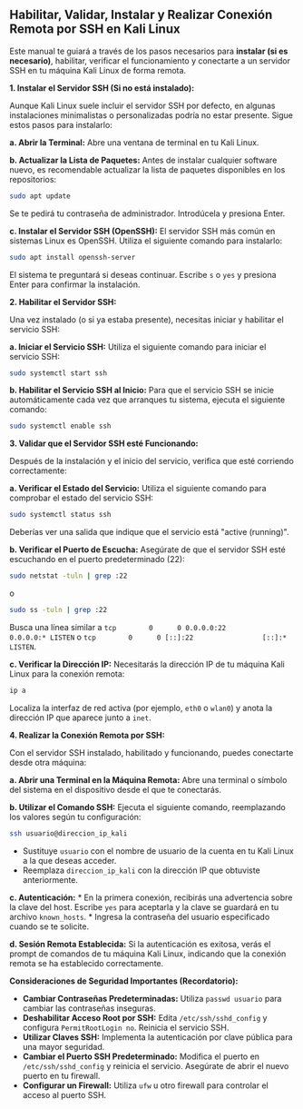 
## Habilitar, Validar, Instalar y Realizar Conexión Remota por SSH en Kali Linux

Este manual te guiará a través de los pasos necesarios para **instalar (si es necesario)**, habilitar, verificar el funcionamiento y conectarte a un servidor SSH en tu máquina Kali Linux de forma remota.

**1. Instalar el Servidor SSH (Si no está instalado):**

Aunque Kali Linux suele incluir el servidor SSH por defecto, en algunas instalaciones minimalistas o personalizadas podría no estar presente. Sigue estos pasos para instalarlo:

   **a. Abrir la Terminal:** Abre una ventana de terminal en tu Kali Linux.

   **b. Actualizar la Lista de Paquetes:** Antes de instalar cualquier software nuevo, es recomendable actualizar la lista de paquetes disponibles en los repositorios:
   ```bash
   sudo apt update
   ```
   Se te pedirá tu contraseña de administrador. Introdúcela y presiona Enter.

   **c. Instalar el Servidor SSH (OpenSSH):** El servidor SSH más común en sistemas Linux es OpenSSH. Utiliza el siguiente comando para instalarlo:
   ```bash
   sudo apt install openssh-server
   ```
   El sistema te preguntará si deseas continuar. Escribe `s` o `yes` y presiona Enter para confirmar la instalación.

**2. Habilitar el Servidor SSH:**

Una vez instalado (o si ya estaba presente), necesitas iniciar y habilitar el servicio SSH:

   **a. Iniciar el Servicio SSH:** Utiliza el siguiente comando para iniciar el servicio SSH:
   ```bash
   sudo systemctl start ssh
   ```

   **b. Habilitar el Servicio SSH al Inicio:** Para que el servicio SSH se inicie automáticamente cada vez que arranques tu sistema, ejecuta el siguiente comando:
   ```bash
   sudo systemctl enable ssh
   ```

**3. Validar que el Servidor SSH esté Funcionando:**

Después de la instalación y el inicio del servicio, verifica que esté corriendo correctamente:

   **a. Verificar el Estado del Servicio:** Utiliza el siguiente comando para comprobar el estado del servicio SSH:
   ```bash
   sudo systemctl status ssh
   ```
   Deberías ver una salida que indique que el servicio está "active (running)".

   **b. Verificar el Puerto de Escucha:** Asegúrate de que el servidor SSH esté escuchando en el puerto predeterminado (22):
   ```bash
   sudo netstat -tuln | grep :22
   ```
   o
   ```bash
   sudo ss -tuln | grep :22
   ```
   Busca una línea similar a `tcp        0      0 0.0.0.0:22              0.0.0.0:* LISTEN` o `tcp        0      0 [::]:22                 [::]:* LISTEN`.

   **c. Verificar la Dirección IP:** Necesitarás la dirección IP de tu máquina Kali Linux para la conexión remota:
   ```bash
   ip a
   ```
   Localiza la interfaz de red activa (por ejemplo, `eth0` o `wlan0`) y anota la dirección IP que aparece junto a `inet`.

**4. Realizar la Conexión Remota por SSH:**

Con el servidor SSH instalado, habilitado y funcionando, puedes conectarte desde otra máquina:

   **a. Abrir una Terminal en la Máquina Remota:** Abre una terminal o símbolo del sistema en el dispositivo desde el que te conectarás.

   **b. Utilizar el Comando SSH:** Ejecuta el siguiente comando, reemplazando los valores según tu configuración:
   ```bash
   ssh usuario@direccion_ip_kali
   ```
   * Sustituye `usuario` con el nombre de usuario de la cuenta en tu Kali Linux a la que deseas acceder.
   * Reemplaza `direccion_ip_kali` con la dirección IP que obtuviste anteriormente.

   **c. Autenticación:**
      * En la primera conexión, recibirás una advertencia sobre la clave del host. Escribe `yes` para aceptarla y la clave se guardará en tu archivo `known_hosts`.
      * Ingresa la contraseña del usuario especificado cuando se te solicite.

   **d. Sesión Remota Establecida:** Si la autenticación es exitosa, verás el prompt de comandos de tu máquina Kali Linux, indicando que la conexión remota se ha establecido correctamente.

**Consideraciones de Seguridad Importantes (Recordatorio):**

* **Cambiar Contraseñas Predeterminadas:** Utiliza `passwd usuario` para cambiar las contraseñas inseguras.
* **Deshabilitar Acceso Root por SSH:** Edita `/etc/ssh/sshd_config` y configura `PermitRootLogin no`. Reinicia el servicio SSH.
* **Utilizar Claves SSH:** Implementa la autenticación por clave pública para una mayor seguridad.
* **Cambiar el Puerto SSH Predeterminado:** Modifica el puerto en `/etc/ssh/sshd_config` y reinicia el servicio. Asegúrate de abrir el nuevo puerto en tu firewall.
* **Configurar un Firewall:** Utiliza `ufw` u otro firewall para controlar el acceso al puerto SSH.

